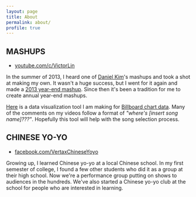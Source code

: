 ```yaml
---
layout: page
title: About
permalink: about/
profile: true
---
```


## MASHUPS

- [youtube.com/c/VictorLin](https://youtube.com/c/VictorLin)

In the summer of 2013, I heard one of [Daniel Kim](https://www.youtube.com/user/kimaginati0n)'s mashups and took a shot at making my own. It wasn't a huge success, but I went for it again and made a [2013 year-end mashup](https://youtu.be/9lwkMQOjzo0). Since then it's been a tradition for me to create annual year-end mashups.

[Here](/billboard-vis) is a data visualization tool I am making for [Billboard chart data](http://www.billboard.com/charts/hot-100). Many of the comments on my videos follow a format of *"where's [insert song name]???"*. Hopefully this tool will help with the song selection process.

## CHINESE YO-YO

- [facebook.com/VertaxChineseYoyo](http://facebook.com/VertaxChineseYoyo/)

Growing up, I learned Chinese yo-yo at a local Chinese school. In my first semester of college, I found a few other students who did it as a group at their high school. Now we're a performance group putting on shows to audiences in the hundreds. We've also started a Chinese yo-yo club at the school for people who are interested in learning.
